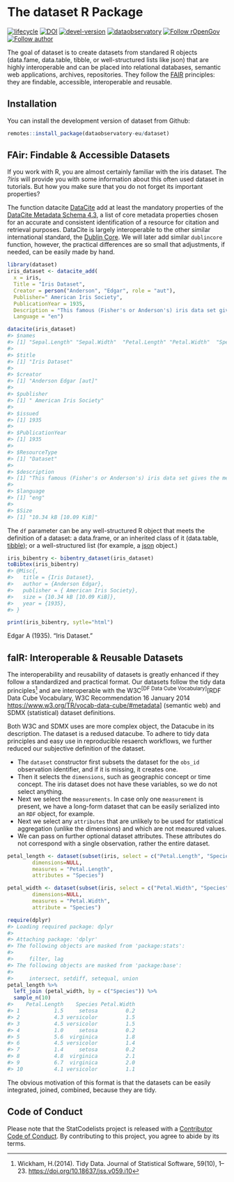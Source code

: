 
<!-- README.md is generated from README.Rmd. Please edit that file -->

# The dataset R Package

<!-- badges: start -->

[![lifecycle](https://lifecycle.r-lib.org/articles/figures/lifecycle-experimental.svg)](https://lifecycle.r-lib.org/articles/stages.html#experimental)
[![DOI](https://zenodo.org/badge/DOI/10.5281/zenodo.6833823.svg)](https://10.5281/zenodo.6833823)
[![devel-version](https://img.shields.io/badge/devel%20version-0.1.2-blue.svg)](https://github.com/antaldaniel/dataset)
[![dataobservatory](https://img.shields.io/badge/ecosystem-dataobservatory.eu-3EA135.svg)](https://dataobservatory.eu/)
[![Follow
rOpenGov](https://img.shields.io/twitter/follow/ropengov.svg?style=social)](https://twitter.com/intent/follow?screen_name=ropengov)
[![Follow
author](https://img.shields.io/twitter/follow/digitalmusicobs.svg?style=social)](https://twitter.com/intent/follow?screen_name=digitalmusicobs)
<!-- badges: end -->

The goal of dataset is to create datasets from standared R objects
(data.fame, data.table, tibble, or well-structured lists like json) that
are highly interoperable and can be placed into relational databases,
semantic web applications, archives, repositories. They follow the
[FAIR](https://www.go-fair.org/fair-principles/) principles: they are
findable, accessible, interoperable and reusable.

## Installation

You can install the development version of dataset from Github:

``` r
remotes::install_package(dataobservatory-eu/dataset)
```

## FAir: Findable & Accessible Datasets

If you work with R, you are almost certainly familiar with the iris
dataset. The *?iris* will provide you with some information about this
often used dataset in tutorials. But how you make sure that you do not
forget its important properties?

The function datacite [DataCite](https://datacite.org/) add at least the
mandatory properties of the [DataCite Metadata Schema
4.3](https://schema.datacite.org/), a list of core metadata properties
chosen for an accurate and consistent identification of a resource for
citation and retrieval purposes. DataCite is largely interoperable to
the other similar international standard, the [Dublin
Core](https://www.dublincore.org/). We will later add similar
`dublincore` function, however, the practical differences are so small
that adjustments, if needed, can be easily made by hand.

``` r
library(dataset)
iris_dataset <- datacite_add(
  x = iris,
  Title = "Iris Dataset",
  Creator = person("Anderson", "Edgar", role = "aut"),
  Publisher=" American Iris Society",
  PublicationYear = 1935,
  Description = "This famous (Fisher's or Anderson's) iris data set gives the measurements in centimeters of the variables sepal length and width and petal length and width, respectively, for 50 flowers from each of 3 species of iris. The species are Iris setosa, versicolor, and virginica.",
  Language = "en")
```

``` r
datacite(iris_dataset)
#> $names
#> [1] "Sepal.Length" "Sepal.Width"  "Petal.Length" "Petal.Width"  "Species"     
#> 
#> $title
#> [1] "Iris Dataset"
#> 
#> $creator
#> [1] "Anderson Edgar [aut]"
#> 
#> $publisher
#> [1] " American Iris Society"
#> 
#> $issued
#> [1] 1935
#> 
#> $PublicationYear
#> [1] 1935
#> 
#> $ResourceType
#> [1] "Dataset"
#> 
#> $description
#> [1] "This famous (Fisher's or Anderson's) iris data set gives the measurements in centimeters of the variables sepal length and width and petal length and width, respectively, for 50 flowers from each of 3 species of iris. The species are Iris setosa, versicolor, and virginica."
#> 
#> $language
#> [1] "eng"
#> 
#> $Size
#> [1] "10.34 kB [10.09 KiB]"
```

The `df` parameter can be any well-structured R object that meets the
definition of a dataset: a data.frame, or an inherited class of it
(data.table, [tibble](https://tibble.tidyverse.org/)); or a
well-structured list (for example, a
[json](https://arxiv.org/abs/1403.2805) object.)

``` r
iris_bibentry <- bibentry_dataset(iris_dataset)
toBibtex(iris_bibentry)
#> @Misc{,
#>   title = {Iris Dataset},
#>   author = {Anderson Edgar},
#>   publisher = { American Iris Society},
#>   size = {10.34 kB [10.09 KiB]},
#>   year = {1935},
#> }
```

``` r
print(iris_bibentry, sytle="html")
```

Edgar A (1935). “Iris Dataset.”

## faIR: Interoperable & Reusable Datasets

The interoperability and reusability of datasets is greatly enhanced if
they follow a standardized and practical format. Our datasets follow the
tidy data principles[^1] and are interoperable with the W3C<sup>\[DF
Data Cube Vocabulary\]</sup>\[RDF Data Cube Vocabulary, W3C
Recommendation 16 January 2014
<https://www.w3.org/TR/vocab-data-cube/#metadata>\] (semantic web) and
SDMX (statistical) dataset definitions.

Both W3C and SDMX uses are more complex object, the Datacube in its
description. The dataset is a redused datacube. To adhere to tidy data
principles and easy use in reproducible resaerch workflows, we further
reduced our subjective definition of the dataset.

-   The `dataset` constructor first subsets the dataset for the `obs_id`
    observation identifier, and if it is missing, it creates one.
-   Then it selects the `dimensions`, such as geographic concept or time
    concept. The iris dataset does not have these variables, so we do
    not select anything.
-   Next we select the `measurements`. In case only one `measurement` is
    present, we have a long-form dataset that can be easily serialized
    into an `RDF` object, for example.
-   Next we select any `attributes` that are unlikely to be used for
    statistical aggregation (unlike the dimensions) and which are not
    measured values.
-   We can pass on further optional dataset attributes. These attributes
    do not correspond with a single observation, rather the entire
    dataset.

``` r
petal_length <- dataset(subset(iris, select = c("Petal.Length", "Species")), 
        dimensions=NULL, 
        measures = "Petal.Length", 
        attributes = "Species")

petal_width <- dataset(subset(iris, select = c("Petal.Width", "Species")), 
        dimensions=NULL, 
        measures = "Petal.Width", 
        attribute = "Species")

require(dplyr)
#> Loading required package: dplyr
#> 
#> Attaching package: 'dplyr'
#> The following objects are masked from 'package:stats':
#> 
#>     filter, lag
#> The following objects are masked from 'package:base':
#> 
#>     intersect, setdiff, setequal, union
petal_length %>%
  left_join (petal_width, by = c("Species")) %>%
  sample_n(10)
#>    Petal.Length    Species Petal.Width
#> 1           1.5     setosa         0.2
#> 2           4.3 versicolor         1.5
#> 3           4.5 versicolor         1.5
#> 4           1.0     setosa         0.2
#> 5           5.6  virginica         1.8
#> 6           4.5 versicolor         1.4
#> 7           1.4     setosa         0.2
#> 8           4.8  virginica         2.1
#> 9           6.7  virginica         2.0
#> 10          4.1 versicolor         1.1
```

The obvious motivation of this format is that the datasets can be easily
integrated, joined, combined, because they are tidy.

## Code of Conduct

Please note that the StatCodelists project is released with a
[Contributor Code of
Conduct](https://contributor-covenant.org/version/2/1/CODE_OF_CONDUCT.html).
By contributing to this project, you agree to abide by its terms.

[^1]: Wickham, H.(2014). Tidy Data. Journal of Statistical Software,
    59(10), 1–23. <https://doi.org/10.18637/jss.v059.i10>
